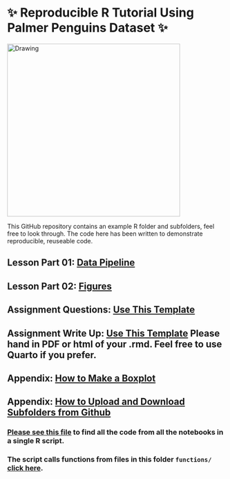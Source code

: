 # ✨ Reproducible R Tutorial Using Palmer Penguins Dataset ✨

<img src="https://allisonhorst.github.io/palmerpenguins/reference/figures/lter_penguins.png" alt="Drawing" style="width: 400px;"/>

This GitHub repository contains an example R folder and subfolders, feel free to look through. The code here has been written to demonstrate reproducible, reuseable code.

## Lesson Part 01: [Data Pipeline](https://github.com/LydiaFrance/Reproducible_Figures_R/blob/lessons/lesson_notebook01_intro_cleaning.ipynb) 

## Lesson Part 02: [Figures](https://github.com/LydiaFrance/Reproducible_Figures_R/blob/lessons/lesson_notebook02_figures.ipynb) 

## Assignment Questions: [Use This Template](https://github.com/LydiaFrance/Reproducible_Figures_R/blob/lessons/homework_template.Rmd)

## Assignment Write Up: [Use This Template](https://github.com/LydiaFrance/Reproducible_Figures_R/blob/lessons/homework_template.Rmd) Please hand in PDF or html of your .rmd. Feel free to use Quarto if you prefer. 

## Appendix: [How to Make a Boxplot](https://github.com/LydiaFrance/Reproducible_Figures_R/blob/lessons/lesson_notebook03_figure_instructions.ipynb) 

## Appendix: [How to Upload and Download Subfolders from Github](https://github.com/LydiaFrance/Reproducible_Figures_R/blob/lessons/extra_tutorials/github_tutorial.md)


### [Please see this file](https://github.com/LydiaFrance/Reproducible_Figures_R/blob/lessons/PenguinProjectExample/run_penguin_analysis.R) to find all the code from all the notebooks in a single R script.

### The script calls functions from files in this folder `functions/` [click here](https://github.com/LydiaFrance/Reproducible_Figures_R/tree/lessons/PenguinProjectExample/functions).
